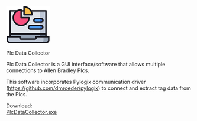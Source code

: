 
<img src=".//src//gui//imgs//data_icon.png">

Plc Data Collector

Plc Data Collector is a GUI interface/software that allows multiple connections to Allen Bradley Plcs.

This software incorporates Pylogix communication driver (https://github.com/dmroeder/pylogix) to connect and extract tag data from the Plcs. 

Download: \
[PlcDataCollector.exe](./dist/PlcDataCollector.exe)
